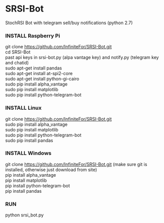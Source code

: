 # SRSI-Bot
StochRSI Bot with telegram sell/buy notifications (python 2.7)

### INSTALL Raspberry Pi
git clone https://github.com/InfiniteFor/SRSI-Bot.git<br>
cd SRSI-Bot<br>
past api keys in srsi-bot.py (alpa vantage key) and notify.py (telegram key and chatid)<br>
sudo apt-get install pandas<br>
sudo apt-get install at-spi2-core<br>
sudo apt-get install python-gi-cairo<br>
sudo pip install alpha_vantage<br>
sudo pip install matplotlib<br>
sudo pip install python-telegram-bot<br>

### INSTALL Linux
git clone https://github.com/InfiniteFor/SRSI-Bot.git<br>
sudo pip install alpha_vantage<br>
sudo pip install matplotlib<br>
sudo pip install python-telegram-bot<br>
sudo pip install pandas<br>

### INSTALL Windows
git clone https://github.com/InfiniteFor/SRSI-Bot.git (make sure git is installed, otherwise just download from site)<br>
pip install alpha_vantage<br>
pip install matplotlib<br>
pip install python-telegram-bot<br>
pip install pandas<br>

### RUN
python srsi_bot.py
